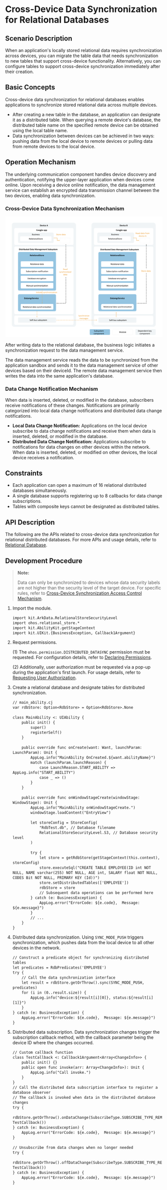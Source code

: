 # Cross-Device Data Synchronization for Relational Databases

## Scenario Description

When an application's locally stored relational data requires synchronization across devices, you can migrate the table data that needs synchronization to new tables that support cross-device functionality. Alternatively, you can configure tables to support cross-device synchronization immediately after their creation.

## Basic Concepts

Cross-device data synchronization for relational databases enables applications to synchronize stored relational data across multiple devices.

- After creating a new table in the database, an application can designate it as a distributed table. When querying a remote device's database, the distributed table name on the specified remote device can be obtained using the local table name.
- Data synchronization between devices can be achieved in two ways: pushing data from the local device to remote devices or pulling data from remote devices to the local device.

## Operation Mechanism

The underlying communication component handles device discovery and authentication, notifying the upper-layer application when devices come online. Upon receiving a device online notification, the data management service can establish an encrypted data transmission channel between the two devices, enabling data synchronization.

### Cross-Device Data Synchronization Mechanism

![relationalStore_sync](figures/relational-store-sync.png)   <!-- ToBeReviewd -->

After writing data to the relational database, the business logic initiates a synchronization request to the data management service.

The data management service reads the data to be synchronized from the application sandbox and sends it to the data management service of other devices based on their deviceId. The remote data management service then writes the data into the same application's database.

### Data Change Notification Mechanism

When data is inserted, deleted, or modified in the database, subscribers receive notifications of these changes. Notifications are primarily categorized into local data change notifications and distributed data change notifications.

- **Local Data Change Notification:** Applications on the local device subscribe to data change notifications and receive them when data is inserted, deleted, or modified in the database.
- **Distributed Data Change Notification:** Applications subscribe to notifications for data changes on other devices within the network. When data is inserted, deleted, or modified on other devices, the local device receives a notification.

## Constraints

- Each application can open a maximum of 16 relational distributed databases simultaneously.
- A single database supports registering up to 8 callbacks for data change subscriptions.
- Tables with composite keys cannot be designated as distributed tables.

## API Description

The following are the APIs related to cross-device data synchronization for relational distributed databases. For more APIs and usage details, refer to [Relational Database](../../../API_Reference/source_en/apis/ArkData/cj-apis-relational_store.md).

## Development Procedure

> **Note:**
>
> Data can only be synchronized to devices whose data security labels are not higher than the security level of the target device. For specific rules, refer to [Cross-Device Synchronization Access Control Mechanism](cj-access-control-by-device-and-data-level.md#cross-device-synchronization-access-control-mechanism).

1. Import the module.

    <!-- compile -->

    ```cangjie
    import kit.ArkData.RelationalStoreSecurityLevel
    import ohos.relational_store.*
    import kit.AbilityKit.getStageContext
    import kit.UIKit.{BusinessException, Callback1Argument}
    ```

2. Request permissions.

   (1) The `ohos.permission.DISTRIBUTED_DATASYNC` permission must be requested. For configuration details, refer to [Declaring Permissions](../security/AccessToken/cj-declare-permissions.md).

   (2) Additionally, user authorization must be requested via a pop-up during the application's first launch. For usage details, refer to [Requesting User Authorization](../security/AccessToken/cj-request-user-authorization.md).

3. Create a relational database and designate tables for distributed synchronization.

    <!-- compile -->

    ```cangjie
    // main_ability.cj
    var rdbStore: Option<RdbStore> = Option<RdbStore>.None

    class MainAbility <: UIAbility {
        public init() {
            super()
            registerSelf()
        }

        public override func onCreate(want: Want, launchParam: LaunchParam): Unit {
            AppLog.info("MainAbility OnCreated.${want.abilityName}")
            match (launchParam.launchReason) {
                case LaunchReason.START_ABILITY => AppLog.info("START_ABILITY")
                case _ => ()
            }
        }

        public override func onWindowStageCreate(windowStage: WindowStage): Unit {
            AppLog.info("MainAbility onWindowStageCreate.")
            windowStage.loadContent("EntryView")

            let storeConfig = StoreConfig(
                "RdbTest.db", // Database filename
                RelationalStoreSecurityLevel.S3, // Database security level
            )

            try {
                let store = getRdbStore(getStageContext(this.context), storeConfig)
                store.executeSql("CREATE TABLE EMPLOYEE(ID int NOT NULL, NAME varchar(255) NOT NULL, AGE int, SALARY float NOT NULL, CODES Bit NOT NULL, PRIMARY KEY (Id))")
                store.setDistributedTables(['EMPLOYEE'])
                rdbStore = store
                // Subsequent data operations can be performed here
            } catch (e: BusinessException) {
                AppLog.error("ErrorCode: ${e.code},  Message: ${e.message}")
            }
            // ...
        }
    }
    ```

4. Distributed data synchronization. Using `SYNC_MODE_PUSH` triggers synchronization, which pushes data from the local device to all other devices in the network.

    <!-- compile -->

    ```cangjie
    // Construct a predicate object for synchronizing distributed tables
    let predicates = RdbPredicates('EMPLOYEE')
    try {
        // Call the data synchronization interface
        let result = rdbStore.getOrThrow().sync(SYNC_MODE_PUSH, predicates)
        for (i in (0..result.size)) {
            AppLog.info("device:${result[i][0]}, status:${result[i][1]}")
        }
    } catch (e: BusinessException) {
        AppLog.error("ErrorCode: ${e.code},  Message: ${e.message}")
    }
    ```

5. Distributed data subscription. Data synchronization changes trigger the subscription callback method, with the callback parameter being the device ID where the changes occurred.

    <!-- compile -->

    ```cangjie
    // Custom callback function
    class TestCallback <: Callback1Argument<Array<ChangeInfo>> {
        public init() {}
        public open func invoke(arr: Array<ChangeInfo>): Unit {
            AppLog.info("Call invoke.")
        }
    }
    // Call the distributed data subscription interface to register a database observer
    // The callback is invoked when data in the distributed database changes
    try {
        rdbStore.getOrThrow().onDataChange(SubscribeType.SUBSCRIBE_TYPE_REMOTE, TestCallback())
    } catch (e: BusinessException) {
        AppLog.error("ErrorCode: ${e.code},  Message: ${e.message}")
    }

    // Unsubscribe from data changes when no longer needed
    try {
        rdbStore.getOrThrow().offDataChange(SubscribeType.SUBSCRIBE_TYPE_REMOTE, TestCallback())
    } catch (e: BusinessException) {
        AppLog.error("ErrorCode: ${e.code},  Message: ${e.message}")
    }
    ```